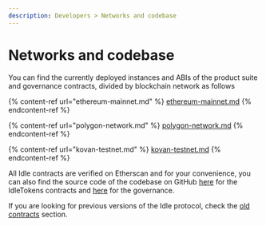 ```yaml
---
description: Developers > Networks and codebase
---
```


# Networks and codebase

You can find the currently deployed instances and ABIs of the product suite and governance contracts, divided by blockchain network as follows

{% content-ref url="ethereum-mainnet.md" %}
[ethereum-mainnet.md](ethereum-mainnet.md)
{% endcontent-ref %}

{% content-ref url="polygon-network.md" %}
[polygon-network.md](polygon-network.md)
{% endcontent-ref %}

{% content-ref url="kovan-testnet.md" %}
[kovan-testnet.md](kovan-testnet.md)
{% endcontent-ref %}

All Idle contracts are verified on Etherscan and for your convenience, you can also find the source code of the codebase on GitHub [here](https://github.com/Idle-Labs/idle-contracts) for the IdleTokens contracts and [here](https://github.com/Idle-Labs/idle-governance) for the governance.

If you are looking for previous versions of the Idle protocol, check the [old contracts](../../other/archive/old-contracts.md) section.
